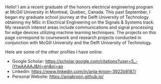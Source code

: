 Hello! I am a recent graduate of the honors electrical engineering program at McGill University in Montreal, Quebec, Canada. This past September, I began my graduate school journey at the Delft University of Technology obtaining my MSc in Electrical Engineering on the Signals & Systems track. My research interest areas include communications and signal processing for edge devices utilizing machine learning techniques. The projects on this page correspond to coursework and research projects conducted in conjunction with McGill University and the Delft University of Technology.

Here are some of the other profiles I have online:

* Google Scholar: https://scholar.google.com/citations?user=5_-iYtwAAAAJ&hl=en&oi=ao
* Linkedin: https://www.linkedin.com/in/anja-kroon-3922b8187/
* Personal Website: https://anjakroon.github.io/


